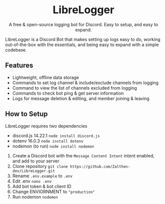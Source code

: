 <p align="center">
  <h1 align="center"><big>LibreLogger</big></h1>
</p>

<p align="center">A free &amp; open-source logging bot for Discord. Easy to setup, and easy to expand.</p>

LibreLogger is a Discord Bot that makes setting up logs easy to do, working out-of-the-box with the essentials, and being easy to expand with a simple codebase.

## Features
- Lightweight, offline data storage
- Commands to set log channel & include/exclude channels from logging
- Command to view the list of channels excluded from logging
- Commands to check bot ping & get server information
- Logs for message deletion & editing, and member joining & leaving

## How to Setup
LibreLogger requires two dependencies
- discord.js 14.22.1 `node install discord.js`
- dotenv 16.0.3 `node install dotenv`
- nodemon (to run) `node install nodemon`

1. Create a Discord bot with the `Message Content Intent` intent enabled, and add to your server
2. Clone repository `git clone https://github.com/Zalthen-dev/LibreLogger.git`
3. Rename `.env.example` to `.env`
4. Edit .env `nano .env`
5. Add bot token & bot client ID
6. Change ENVIORNMENT to `"production"`
7. Run nodemon `nodemon`
